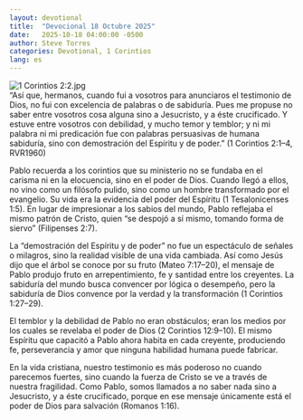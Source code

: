```yaml
---
layout: devotional
title:  "Devocional 18 Octubre 2025"
date:   2025-10-18 04:00:00 -0500
author: Steve Torres
categories: Devotional, 1 Corintios
lang: es
---
```

<img src="https://sitemedia.esteeb.com/file/esteebcomsitemedia/devotional_images/1-Corinthians/ES-1Cor-2_2.jpg?raw=true" alt="1 Corintios 2:2.jpg" style="max-width: 100%; height: auto;">

<div class="scripture">
   “Así que, hermanos, cuando fui a vosotros para anunciaros el testimonio de Dios, no fui con excelencia de palabras o de sabiduría. Pues me propuse no saber entre vosotros cosa alguna sino a Jesucristo, y a éste crucificado. Y estuve entre vosotros con debilidad, y mucho temor y temblor; y ni mi palabra ni mi predicación fue con palabras persuasivas de humana sabiduría, sino con demostración del Espíritu y de poder.” (1 Corintios 2:1–4, RVR1960)
</div>

Pablo recuerda a los corintios que su ministerio no se fundaba en el carisma ni en la elocuencia, sino en el poder de Dios. Cuando llegó a ellos, no vino como un filósofo pulido, sino como un hombre transformado por el evangelio. Su vida era la evidencia del poder del Espíritu (1 Tesalonicenses 1:5). En lugar de impresionar a los sabios del mundo, Pablo reflejaba el mismo patrón de Cristo, quien “se despojó a sí mismo, tomando forma de siervo” (Filipenses 2:7).

La “demostración del Espíritu y de poder” no fue un espectáculo de señales o milagros, sino la realidad visible de una vida cambiada. Así como Jesús dijo que el árbol se conoce por su fruto (Mateo 7:17–20), el mensaje de Pablo produjo fruto en arrepentimiento, fe y santidad entre los creyentes. La sabiduría del mundo busca convencer por lógica o desempeño, pero la sabiduría de Dios convence por la verdad y la transformación (1 Corintios 1:27–29).

El temblor y la debilidad de Pablo no eran obstáculos; eran los medios por los cuales se revelaba el poder de Dios (2 Corintios 12:9–10). El mismo Espíritu que capacitó a Pablo ahora habita en cada creyente, produciendo fe, perseverancia y amor que ninguna habilidad humana puede fabricar.

En la vida cristiana, nuestro testimonio es más poderoso no cuando parecemos fuertes, sino cuando la fuerza de Cristo se ve a través de nuestra fragilidad. Como Pablo, somos llamados a no saber nada sino a Jesucristo, y a éste crucificado, porque en ese mensaje únicamente está el poder de Dios para salvación (Romanos 1:16).
